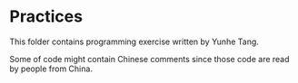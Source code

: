 # Practices
This folder contains programming exercise written by Yunhe Tang.

Some of code might contain Chinese comments since those code are read by people from China.


